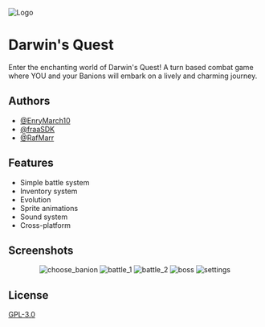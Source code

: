 
![Logo](https://imgur.com/jJAbbxo.png)

# Darwin's Quest

Enter the enchanting world of Darwin's Quest! A turn based combat game where YOU and your Banions will embark on a lively and charming journey.



## Authors

- [@EnryMarch10](https://github.com/EnryMarch10)
- [@fraaSDK](https://github.com/fraaSDK)
- [@RafMarr](https://github.com/RafMarr)


## Features

- Simple battle system
- Inventory system
- Evolution
- Sprite animations
- Sound system
- Cross-platform


## Screenshots

<div style="text-align: center;">
    <img src="https://imgur.com/IvgHTSX.png" alt="choose_banion">
    <img src="https://imgur.com/7XfzQ8g.png" alt="battle_1">
    <img src="https://imgur.com/dgWvxP6.png" alt="battle_2">
    <img src="https://imgur.com/KGCv3b9.png" alt="boss">
    <img src="https://imgur.com/35ZGtu7.png" alt="settings">
</div>



## License

[GPL-3.0](https://choosealicense.com/licenses/gpl-3.0/)

